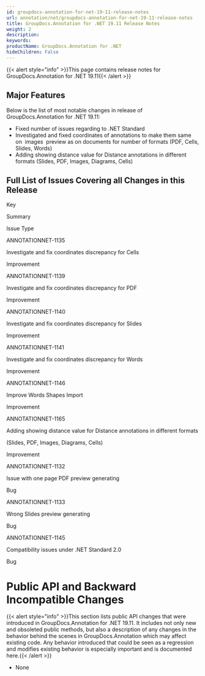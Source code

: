 ```yaml
---
id: groupdocs-annotation-for-net-19-11-release-notes
url: annotation/net/groupdocs-annotation-for-net-19-11-release-notes
title: GroupDocs.Annotation for .NET 19.11 Release Notes
weight: 2
description: 
keywords: 
productName: GroupDocs.Annotation for .NET
hideChildren: False
---
```

{{< alert style="info" >}}This page contains release notes for GroupDocs.Annotation for .NET 19.11{{< /alert >}}

## Major Features

Below is the list of most notable changes in release of GroupDocs.Annotation for .NET 19.11:

*   Fixed number of issues regarding to .NET Standard
*   Investigated and fixed coordinates of annotations to make them same on  images  preview as on documents for number of formats (PDF, Cells, Slides, Words)
*   Adding showing distance value for Distance annotations in different formats (Slides, PDF, Images, Diagrams, Cells)

## Full List of Issues Covering all Changes in this Release

Key

Summary

Issue Type

ANNOTATIONNET-1135

Investigate and fix coordinates discrepancy for Cells

Improvement

ANNOTATIONNET-1139

Investigate and fix coordinates discrepancy for PDF

Improvement

ANNOTATIONNET-1140 

Investigate and fix coordinates discrepancy for Slides

Improvement

ANNOTATIONNET-1141

Investigate and fix coordinates discrepancy for Words

Improvement

ANNOTATIONNET-1146 

Improve Words Shapes Import

Improvement

ANNOTATIONNET-1165  

Adding showing distance value for Distance annotations in different formats

(Slides, PDF, Images, Diagrams, Cells)

Improvement

ANNOTATIONNET-1132  

Issue with one page PDF preview generating

Bug

ANNOTATIONNET-1133

Wrong Slides preview generating

Bug

ANNOTATIONNET-1145 

Compatibility issues under .NET Standard 2.0

Bug

# Public API and Backward Incompatible Changes

{{< alert style="info" >}}This section lists public API changes that were introduced in GroupDocs.Annotation for .NET 19.11. It includes not only new and obsoleted public methods, but also a description of any changes in the behavior behind the scenes in GroupDocs.Annotation which may affect existing code. Any behavior introduced that could be seen as a regression and modifies existing behavior is especially important and is documented here.{{< /alert >}}

*   None
